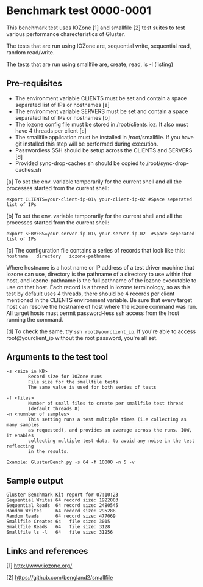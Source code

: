 # Benchmark test 0000-0001

This benchmark test uses IOZone [1] and smallfile [2] test suites to test various
performance charecteristics of Gluster.

The tests that are run using IOZone are, sequential write, sequential read,
random read/write.

The tests that are run using smallfile are, create, read, ls -l (listing)

## Pre-requisites
  - The environment variable CLIENTS must be set and contain a space separated
    list of IPs or hostnames [a]
  - The environment variable SERVERS must be set and contain a space separated
    list of IPs or hostnames [b]
  - The iozone config file must be stored in /root/clients.ioz.  It also must
    have 4 threads per client [c]
  - The smallfile application must be installed in /root/smallfile. If you have git installed this step will be performed during execution.
  - Passwordless SSH should be setup across the CLIENTS and SERVERS [d]
  - Provided sync-drop-caches.sh should be copied to /root/sync-drop-caches.sh
  
[a] To set the env. variable temporarily for the current shell and all the processes started from the current shell:

``` export CLIENTS=your-client-ip-01\ your-client-ip-02 #Space seperated list of IPs ```

[b] To set the env. variable temporarily for the current shell and all the processes started from the current shell:

``` export SERVERS=your-server-ip-01\ your-server-ip-02  #Space seperated list of IPs ```
  
[c] The configuration file contains a series of records that look like this: ``` hostname   directory   iozone-pathname ```

Where hostname is a host name or IP address of a test driver machine that iozone can use, directory is the pathname of a directory to use within that host, and iozone-pathname is the full pathname of the iozone executable to use on that host. Each record is a thread in iozone terminology, so as this test by default uses 4 threads, there should be 4 records per client mentioned in the CLIENTS environment variable. Be sure that every target host can resolve the hostname of host where the iozone command was run. All target hosts must permit password-less ssh access from the host running the command.

[d] To check the same, try ``` ssh root@yourclient_ip ```. 
If you're able to access root@yourclient_ip without the root password, you're all set.

## Arguments to the test tool

```
-s <size in KB>
        Record size for IOZone runs
        File size for the smallfile tests
        The same value is used for both series of tests

-f <files>
        Number of small files to create per smallfile test thread
        (default threads 8)
-n <numnber of samples>
        This setting runs a test multiple times (i.e collecting as many samples
        as requested), and provides an average across the runs. IOW, it enables
        collecting multiple test data, to avoid any noise in the test reflecting
        in the results.

Example: GlusterBench.py -s 64 -f 10000 -n 5 -v
```

## Sample output
```
Gluster Benchmark Kit report for 07:10:23
Sequential Writes 64 record size: 1922003
Sequential Reads  64 record size: 2480545
Random Writes     64 record size: 295288
Random Reads      64 record size: 477069
Smallfile Creates 64   file size: 3015
Smallfile Reads   64   file size: 3128
Smallfile ls -l   64   file size: 31256
```

## Links and references

[1] http://www.iozone.org/

[2] https://github.com/bengland2/smallfile
